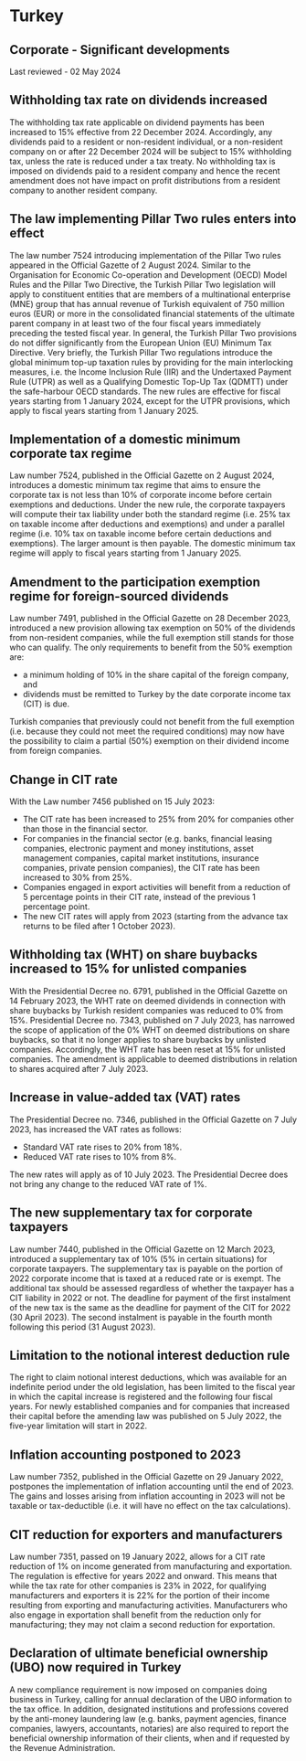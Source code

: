 # Turkey
## Corporate - Significant developments
Last reviewed - 02 May 2024
## Withholding tax rate on dividends increased
The withholding tax rate applicable on dividend payments has been increased to 15% effective from 22 December 2024. Accordingly, any dividends paid to a resident or non-resident individual, or a non-resident company on or after 22 December 2024 will be subject to 15% withholding tax, unless the rate is reduced under a tax treaty. 
No withholding tax is imposed on dividends paid to a resident company and hence the recent amendment does not have impact on profit distributions from a resident company to another resident company. 
## The law implementing Pillar Two rules enters into effect
The law number 7524 introducing implementation of the Pillar Two rules appeared in the Official Gazette of 2 August 2024. Similar to the Organisation for Economic Co-operation and Development (OECD) Model Rules and the Pillar Two Directive, the Turkish Pillar Two legislation will apply to constituent entities that are members of a multinational enterprise (MNE) group that has annual revenue of Turkish equivalent of 750 million euros (EUR) or more in the consolidated financial statements of the ultimate parent company in at least two of the four fiscal years immediately preceding the tested fiscal year.
In general, the Turkish Pillar Two provisions do not differ significantly from the European Union (EU) Minimum Tax Directive. Very briefly, the Turkish Pillar Two regulations introduce the global minimum top-up taxation rules by providing for the main interlocking measures, i.e. the Income Inclusion Rule (IIR) and the Undertaxed Payment Rule (UTPR) as well as a Qualifying Domestic Top-Up Tax (QDMTT) under the safe-harbour OECD standards. The new rules are effective for fiscal years starting from 1 January 2024, except for the UTPR provisions, which apply to fiscal years starting from 1 January 2025.
## Implementation of a domestic minimum corporate tax regime
Law number 7524, published in the Official Gazette on 2 August 2024, introduces a domestic minimum tax regime that aims to ensure the corporate tax is not less than 10% of corporate income before certain exemptions and deductions. Under the new rule, the corporate taxpayers will compute their tax liability under both the standard regime (i.e. 25% tax on taxable income after deductions and exemptions) and under a parallel regime (i.e. 10% tax on taxable income before certain deductions and exemptions). The larger amount is then payable. The domestic minimum tax regime will apply to fiscal years starting from 1 January 2025.
## Amendment to the participation exemption regime for foreign-sourced dividends
Law number 7491, published in the Official Gazette on 28 December 2023, introduced a new provision allowing tax exemption on 50% of the dividends from non-resident companies, while the full exemption still stands for those who can qualify. The only requirements to benefit from the 50% exemption are:
  * a minimum holding of 10% in the share capital of the foreign company, and
  * dividends must be remitted to Turkey by the date corporate income tax (CIT) is due. 


Turkish companies that previously could not benefit from the full exemption (i.e. because they could not meet the required conditions) may now have the possibility to claim a partial (50%) exemption on their dividend income from foreign companies.
## Change in CIT rate
With the Law number 7456 published on 15 July 2023:
  * The CIT rate has been increased to 25% from 20% for companies other than those in the financial sector.
  * For companies in the financial sector (e.g. banks, financial leasing companies, electronic payment and money institutions, asset management companies, capital market institutions, insurance companies, private pension companies), the CIT rate has been increased to 30% from 25%.
  * Companies engaged in export activities will benefit from a reduction of 5 percentage points in their CIT rate, instead of the previous 1 percentage point.
  * The new CIT rates will apply from 2023 (starting from the advance tax returns to be filed after 1 October 2023).


## Withholding tax (WHT) on share buybacks increased to 15% for unlisted companies
With the Presidential Decree no. 6791, published in the Official Gazette on 14 February 2023, the WHT rate on deemed dividends in connection with share buybacks by Turkish resident companies was reduced to 0% from 15%.
Presidential Decree no. 7343, published on 7 July 2023, has narrowed the scope of application of the 0% WHT on deemed distributions on share buybacks, so that it no longer applies to share buybacks by unlisted companies. Accordingly, the WHT rate has been reset at 15% for unlisted companies. The amendment is applicable to deemed distributions in relation to shares acquired after 7 July 2023.
## Increase in value-added tax (VAT) rates 
The Presidential Decree no. 7346, published in the Official Gazette on 7 July 2023, has increased the VAT rates as follows:
  * Standard VAT rate rises to 20% from 18%.
  * Reduced VAT rate rises to 10% from 8%.


The new rates will apply as of 10 July 2023.
The Presidential Decree does not bring any change to the reduced VAT rate of 1%.
## The new supplementary tax for corporate taxpayers 
Law number 7440, published in the Official Gazette on 12 March 2023, introduced a supplementary tax of 10% (5% in certain situations) for corporate taxpayers. The supplementary tax is payable on the portion of 2022 corporate income that is taxed at a reduced rate or is exempt. The additional tax should be assessed regardless of whether the taxpayer has a CIT liability in 2022 or not. 
The deadline for payment of the first instalment of the new tax is the same as the deadline for payment of the CIT for 2022 (30 April 2023). The second instalment is payable in the fourth month following this period (31 August 2023).
## Limitation to the notional interest deduction rule 
The right to claim notional interest deductions, which was available for an indefinite period under the old legislation, has been limited to the fiscal year in which the capital increase is registered and the following four fiscal years. For newly established companies and for companies that increased their capital before the amending law was published on 5 July 2022, the five-year limitation will start in 2022. 
## Inflation accounting postponed to 2023
Law number 7352, published in the Official Gazette on 29 January 2022, postpones the implementation of inflation accounting until the end of 2023. The gains and losses arising from inflation accounting in 2023 will not be taxable or tax-deductible (i.e. it will have no effect on the tax calculations).
## CIT reduction for exporters and manufacturers
Law number 7351, passed on 19 January 2022, allows for a CIT rate reduction of 1% on income generated from manufacturing and exportation. The regulation is effective for years 2022 and onward. This means that while the tax rate for other companies is 23% in 2022, for qualifying manufacturers and exporters it is 22% for the portion of their income resulting from exporting and manufacturing activities.
Manufacturers who also engage in exportation shall benefit from the reduction only for manufacturing; they may not claim a second reduction for exportation.
## Declaration of ultimate beneficial ownership (UBO) now required in Turkey
A new compliance requirement is now imposed on companies doing business in Turkey, calling for annual declaration of the UBO information to the tax office.
In addition, designated institutions and professions covered by the anti-money laundering law (e.g. banks, payment agencies, finance companies, lawyers, accountants, notaries) are also required to report the beneficial ownership information of their clients, when and if requested by the Revenue Administration.

